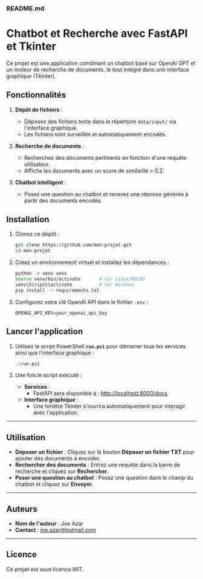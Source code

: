 ### **README.md**

# Chatbot et Recherche avec FastAPI et Tkinter

Ce projet est une application combinant un chatbot basé sur OpenAI GPT et un moteur de recherche de documents, le tout intégré dans une interface graphique (Tkinter).

## **Fonctionnalités**
1. **Dépôt de fichiers** :
   - Déposez des fichiers texte dans le répertoire `data/input/` via l'interface graphique.
   - Les fichiers sont surveillés et automatiquement encodés.

2. **Recherche de documents** :
   - Recherchez des documents pertinents en fonction d'une requête utilisateur.
   - Affiche les documents avec un score de similarité > 0.2.

3. **Chatbot intelligent** :
   - Posez une question au chatbot et recevez une réponse générée à partir des documents encodés.

## **Installation**
1. Clonez ce dépôt :
   ```bash
   git clone https://github.com/mon-projet.git
   cd mon-projet
   ```

2. Créez un environnement virtuel et installez les dépendances :
   ```bash
   python -m venv venv
   source venv/bin/activate       # Sur Linux/MacOS
   venv\Scripts\activate          # Sur Windows
   pip install -r requirements.txt
   ```

3. Configurez votre clé OpenAI API dans le fichier `.env` :
   ```env
   OPENAI_API_KEY=your_openai_api_key
   ```

## **Lancer l'application**
1. Utilisez le script PowerShell **`run.ps1`** pour démarrer tous les services ainsi que l'interface graphique :
   ```bash
   .\run.ps1
   ```

2. Une fois le script exécuté :
   - **Services** :
     - FastAPI sera disponible à : [http://localhost:8000/docs](http://localhost:8000/docs)
   - **Interface graphique** :
     - Une fenêtre Tkinter s'ouvrira automatiquement pour interagir avec l'application.

---

## **Utilisation**
- **Déposer un fichier** : Cliquez sur le bouton **Déposer un fichier TXT** pour ajouter des documents à encoder.
- **Rechercher des documents** : Entrez une requête dans la barre de recherche et cliquez sur **Rechercher**.
- **Poser une question au chatbot** : Posez une question dans le champ du chatbot et cliquez sur **Envoyer**.

---

## **Auteurs**
- **Nom de l'auteur** : Joe Azar
- **Contact** : joe.azar@hotmail.com

---

## **Licence**
Ce projet est sous licence MIT.
```
